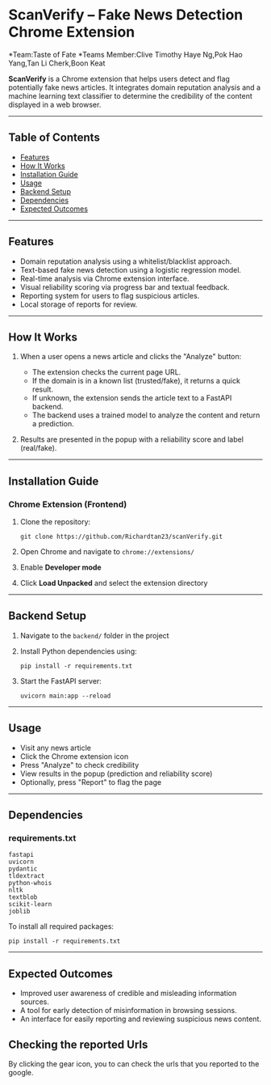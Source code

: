 # ScanVerify – Fake News Detection Chrome Extension

*Team:Taste of Fate
*Teams Member:Clive Timothy Haye Ng,Pok Hao Yang,Tan Li Cherk,Boon Keat



**ScanVerify** is a Chrome extension that helps users detect and flag potentially fake news articles. It integrates domain reputation analysis and a machine learning text classifier to determine the credibility of the content displayed in a web browser.

---

## Table of Contents

* [Features](#features)
* [How It Works](#how-it-works)
* [Installation Guide](#installation-guide)
* [Usage](#usage)
* [Backend Setup](#backend-setup)
* [Dependencies](#dependencies)
* [Expected Outcomes](#expected-outcomes)
---

## Features

* Domain reputation analysis using a whitelist/blacklist approach.
* Text-based fake news detection using a logistic regression model.
* Real-time analysis via Chrome extension interface.
* Visual reliability scoring via progress bar and textual feedback.
* Reporting system for users to flag suspicious articles.
* Local storage of reports for review.

---

## How It Works

1. When a user opens a news article and clicks the "Analyze" button:

   * The extension checks the current page URL.
   * If the domain is in a known list (trusted/fake), it returns a quick result.
   * If unknown, the extension sends the article text to a FastAPI backend.
   * The backend uses a trained model to analyze the content and return a prediction.
2. Results are presented in the popup with a reliability score and label (real/fake).

---

## Installation Guide

### Chrome Extension (Frontend)

1. Clone the repository:

   ```
   git clone https://github.com/Richardtan23/scanVerify.git
   ```
2. Open Chrome and navigate to `chrome://extensions/`
3. Enable **Developer mode**
4. Click **Load Unpacked** and select the extension directory

---

## Backend Setup

1. Navigate to the `backend/` folder in the project
2. Install Python dependencies using:

   ```
   pip install -r requirements.txt
   ```
3. Start the FastAPI server:

   ```
   uvicorn main:app --reload
   ```

---

## Usage

* Visit any news article
* Click the Chrome extension icon
* Press "Analyze" to check credibility
* View results in the popup (prediction and reliability score)
* Optionally, press "Report" to flag the page

---

## Dependencies

### requirements.txt

```
fastapi
uvicorn
pydantic
tldextract
python-whois
nltk
textblob
scikit-learn
joblib
```

To install all required packages:

```
pip install -r requirements.txt
```

---

## Expected Outcomes

* Improved user awareness of credible and misleading information sources.
* A tool for early detection of misinformation in browsing sessions.
* An interface for easily reporting and reviewing suspicious news content.

## Checking the reported Urls 
By clicking the gear icon, you to can check the urls that you reported to the google.
